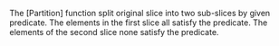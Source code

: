 The [Partition] function split original slice into two sub-slices
by given predicate.
The elements in the first slice all satisfy the predicate.
The elements of the second slice none satisfy the predicate.
